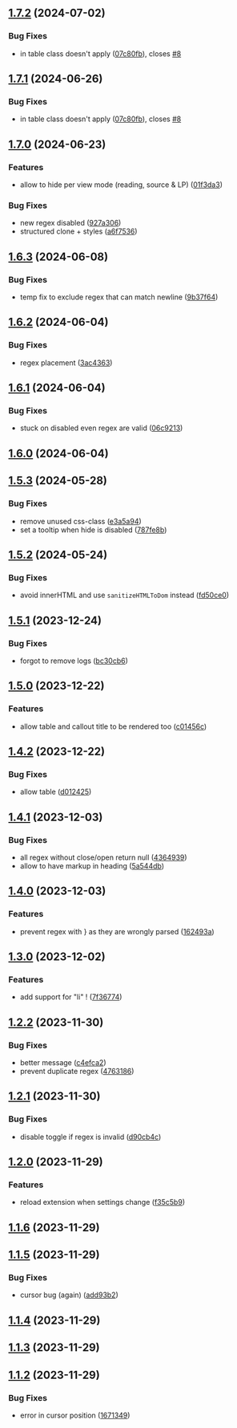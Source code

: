 ## [1.7.2](https://github.com/Lisandra-dev/obsidian-regex-mark/compare/1.7.0...1.7.2) (2024-07-02)
### Bug Fixes

* in table class doesn't apply ([07c80fb](https://github.com/Lisandra-dev/obsidian-regex-mark/commit/07c80fb1cbfb7f888658ddef8ee7dafe5724662d)), closes [#8](https://github.com/Lisandra-dev/obsidian-regex-mark/issues/8)

## [1.7.1](https://github.com/Lisandra-dev/obsidian-regex-mark/compare/1.7.0...1.7.1) (2024-06-26)
### Bug Fixes

* in table class doesn't apply ([07c80fb](https://github.com/Lisandra-dev/obsidian-regex-mark/commit/07c80fb1cbfb7f888658ddef8ee7dafe5724662d)), closes [#8](https://github.com/Lisandra-dev/obsidian-regex-mark/issues/8)

## [1.7.0](https://github.com/Lisandra-dev/obsidian-regex-mark/compare/1.6.4...1.7.0) (2024-06-23)
### Features

* allow to hide per view mode (reading, source & LP) ([01f3da3](https://github.com/Lisandra-dev/obsidian-regex-mark/commit/01f3da397d9be556981421a618d7def2f8b6c7bf))

### Bug Fixes

* new regex disabled ([927a306](https://github.com/Lisandra-dev/obsidian-regex-mark/commit/927a30616ae67ef605319670c015d87b331cde17))
* structured clone + styles ([a6f7536](https://github.com/Lisandra-dev/obsidian-regex-mark/commit/a6f7536de58bbcf95b8bb4b5504cfd4e5e5a7a59))

## [1.6.3](https://github.com/Lisandra-dev/obsidian-regex-mark/compare/1.6.2...1.6.3) (2024-06-08)
### Bug Fixes

* temp fix to exclude regex that can match newline ([9b37f64](https://github.com/Lisandra-dev/obsidian-regex-mark/commit/9b37f64202a780321a61843dcea5651035e714d5))

## [1.6.2](https://github.com/Lisandra-dev/obsidian-regex-mark/compare/1.6.1...1.6.2) (2024-06-04)
### Bug Fixes

* regex placement ([3ac4363](https://github.com/Lisandra-dev/obsidian-regex-mark/commit/3ac4363643558525f89380bc36444a27c571f6d9))

## [1.6.1](https://github.com/Lisandra-dev/obsidian-regex-mark/compare/1.6.0...1.6.1) (2024-06-04)
### Bug Fixes

* stuck on disabled even regex are valid ([06c9213](https://github.com/Lisandra-dev/obsidian-regex-mark/commit/06c9213a3dce50a7763910471d18da7e7cf8e50f))

## [1.6.0](https://github.com/Lisandra-dev/obsidian-regex-mark/compare/1.6.0-0...1.6.0) (2024-06-04)

## [1.5.3](https://github.com/Mara-Li/obsidian-regex-mark/compare/1.5.2...1.5.3) (2024-05-28)
### Bug Fixes

* remove unused css-class ([e3a5a94](https://github.com/Mara-Li/obsidian-regex-mark/commit/e3a5a948ab11df47918360ebb8d6f3d35848f837))
* set a tooltip when hide is disabled ([787fe8b](https://github.com/Mara-Li/obsidian-regex-mark/commit/787fe8b14456d4f85ec379f13d19a191ce86a5d5))

## [1.5.2](https://github.com/Lisandra-dev/obsidian-regex-mark/compare/1.5.1...1.5.2) (2024-05-24)
### Bug Fixes

* avoid innerHTML and use `sanitizeHTMLToDom` instead ([fd50ce0](https://github.com/Lisandra-dev/obsidian-regex-mark/commit/fd50ce0818beaa28e2da04ad42c2aecb3f69603e))

## [1.5.1](https://github.com/Lisandra-dev/obsidian-regex-mark/compare/1.5.0...1.5.1) (2023-12-24)
### Bug Fixes

* forgot to remove logs ([bc30cb6](https://github.com/Lisandra-dev/obsidian-regex-mark/commit/bc30cb63717a714b320274b2cfcc7ac054848e64))

## [1.5.0](https://github.com/Lisandra-dev/obsidian-regex-mark/compare/1.4.2...1.5.0) (2023-12-22)
### Features

* allow table and callout title to be rendered too ([c01456c](https://github.com/Lisandra-dev/obsidian-regex-mark/commit/c01456cb74542ad92438771e21ebb202671b3ac8))

## [1.4.2](https://github.com/Lisandra-dev/obsidian-regex-mark/compare/1.4.1...1.4.2) (2023-12-22)
### Bug Fixes

* allow table ([d012425](https://github.com/Lisandra-dev/obsidian-regex-mark/commit/d012425758007362d8c1570d6235f21f9f46431a))

## [1.4.1](https://github.com/Lisandra-dev/obsidian-regex-mark/compare/1.4.0...1.4.1) (2023-12-03)
### Bug Fixes

* all regex without close/open return null ([4364939](https://github.com/Lisandra-dev/obsidian-regex-mark/commit/436493969e9e37f66e3417871892f059ea342f17))
* allow to have markup in heading ([5a544db](https://github.com/Lisandra-dev/obsidian-regex-mark/commit/5a544db8a34bcf423998f43998f44b657d5eb0dc))

## [1.4.0](https://github.com/Lisandra-dev/obsidian-regex-mark/compare/1.3.0...1.4.0) (2023-12-03)
### Features

* prevent regex with \} as they are wrongly parsed ([162493a](https://github.com/Lisandra-dev/obsidian-regex-mark/commit/162493a88ec7ae7717afd3d133462df48f23edbd))

## [1.3.0](https://github.com/Lisandra-dev/obsidian-regex-mark/compare/1.2.2...1.3.0) (2023-12-02)
### Features

* add support for "li" ! ([7f36774](https://github.com/Lisandra-dev/obsidian-regex-mark/commit/7f36774068a39f1a3dbd1e7f3245ce38ba4fbc7c))

## [1.2.2](https://github.com/Lisandra-dev/obsidian-regex-mark/compare/1.2.1...1.2.2) (2023-11-30)
### Bug Fixes

* better message ([c4efca2](https://github.com/Lisandra-dev/obsidian-regex-mark/commit/c4efca27e2dd5f2479e0e8b00e7be85772df03e8))
* prevent duplicate regex ([4763186](https://github.com/Lisandra-dev/obsidian-regex-mark/commit/47631861dbe66eabddb514d56ed1668970c31b8b))

## [1.2.1](https://github.com/Lisandra-dev/obsidian-regex-mark/compare/1.2.0...1.2.1) (2023-11-30)
### Bug Fixes

* disable toggle if regex is invalid ([d90cb4c](https://github.com/Lisandra-dev/obsidian-regex-mark/commit/d90cb4c434318a15ad6b9cfbc358588e0ed0d990))

## [1.2.0](https://github.com/Lisandra-dev/obsidian-regex-mark/compare/1.1.6...1.2.0) (2023-11-29)
### Features

* reload extension when settings change ([f35c5b9](https://github.com/Lisandra-dev/obsidian-regex-mark/commit/f35c5b95a8c62e9aa86fd92723b6699d34ca910c))

## [1.1.6](https://github.com/Lisandra-dev/obsidian-regex-mark/compare/1.1.5...1.1.6) (2023-11-29)

## [1.1.5](https://github.com/Lisandra-dev/obsidian-regex-mark/compare/1.1.4...1.1.5) (2023-11-29)
### Bug Fixes

* cursor bug (again) ([add93b2](https://github.com/Lisandra-dev/obsidian-regex-mark/commit/add93b2d5b98b89e75ed5680d1dbec5a1c16e920))

## [1.1.4](https://github.com/Lisandra-dev/obsidian-regex-mark/compare/1.1.3...1.1.4) (2023-11-29)

## [1.1.3](https://github.com/Lisandra-dev/obsidian-regex-mark/compare/1.1.2...1.1.3) (2023-11-29)

## [1.1.2](https://github.com/Lisandra-dev/obsidian-regex-mark/compare/1.1.1...1.1.2) (2023-11-29)
### Bug Fixes

* error in cursor position ([1671349](https://github.com/Lisandra-dev/obsidian-regex-mark/commit/167134943d270906e9de900a2b84252dedc32271))